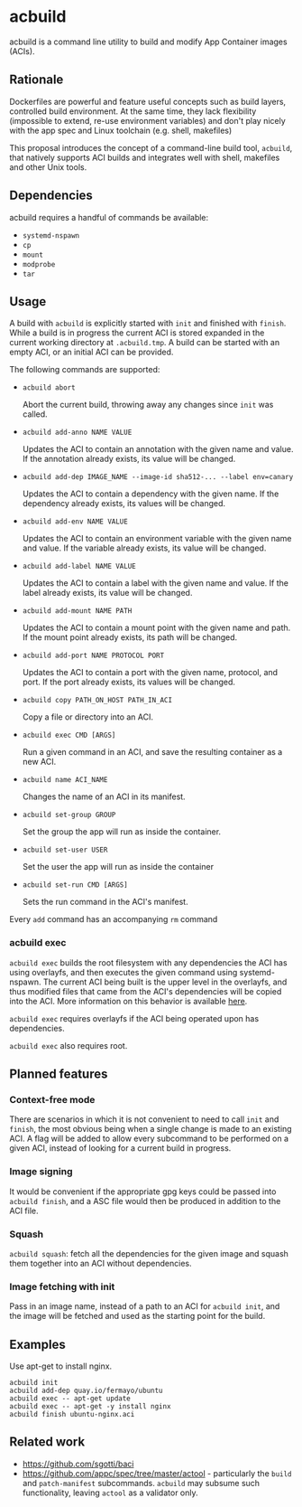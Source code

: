 # acbuild

acbuild is a command line utility to build and modify App Container images (ACIs).

## Rationale

Dockerfiles are powerful and feature useful concepts such as build layers,
controlled build environment. At the same time, they lack flexibility
(impossible to extend, re-use environment variables) and don't play nicely with
the app spec and Linux toolchain (e.g. shell, makefiles)

This proposal introduces the concept of a command-line build tool, `acbuild`,
that natively supports ACI builds and integrates well with shell, makefiles and
other Unix tools.

## Dependencies

acbuild requires a handful of commands be available:

- `systemd-nspawn`
- `cp`
- `mount`
- `modprobe`
- `tar`

## Usage

A build with `acbuild` is explicitly started with `init` and finished with
`finish`. While a build is in progress the current ACI is stored expanded in the
current working directory at `.acbuild.tmp`. A build can be started with an
empty ACI, or an initial ACI can be provided.

The following commands are supported:

* `acbuild abort`

  Abort the current build, throwing away any changes since `init` was called.

* `acbuild add-anno NAME VALUE`

  Updates the ACI to contain an annotation with the given name and value. If the
  annotation already exists, its value will be changed.

* `acbuild add-dep IMAGE_NAME --image-id sha512-... --label env=canary`

  Updates the ACI to contain a dependency with the given name. If the dependency
  already exists, its values will be changed.

* `acbuild add-env NAME VALUE`

  Updates the ACI to contain an environment variable with the given name and
  value. If the variable already exists, its value will be changed.

* `acbuild add-label NAME VALUE`

  Updates the ACI to contain a label with the given name and value. If the label
  already exists, its value will be changed.

* `acbuild add-mount NAME PATH`

  Updates the ACI to contain a mount point with the given name and path. If the
  mount point already exists, its path will be changed.

* `acbuild add-port NAME PROTOCOL PORT`

  Updates the ACI to contain a port with the given name, protocol, and port. If
  the port already exists, its values will be changed.

* `acbuild copy PATH_ON_HOST PATH_IN_ACI`

  Copy a file or directory into an ACI.

* `acbuild exec CMD [ARGS]`

  Run a given command in an ACI, and save the resulting container as a new ACI.

* `acbuild name ACI_NAME`

  Changes the name of an ACI in its manifest.

* `acbuild set-group GROUP`

  Set the group the app will run as inside the container.

* `acbuild set-user USER`
  
  Set the user the app will run as inside the container

* `acbuild set-run CMD [ARGS]`

  Sets the run command in the ACI's manifest.

Every `add` command has an accompanying `rm` command

### acbuild exec

`acbuild exec` builds the root filesystem with any dependencies the ACI has
using overlayfs, and then executes the given command using systemd-nspawn. The
current ACI being built is the upper level in the overlayfs, and thus modified
files that came from the ACI's dependencies will be copied into the ACI. More
information on this behavior is available
[here](https://www.kernel.org/doc/Documentation/filesystems/overlayfs.txt).

`acbuild exec` requires overlayfs if the ACI being operated upon has
dependencies.

`acbuild exec` also requires root.

## Planned features

### Context-free mode

There are scenarios in which it is not convenient to need to call `init` and
`finish`, the most obvious being when a single change is made to an existing
ACI. A flag will be added to allow every subcommand to be performed on a given
ACI, instead of looking for a current build in progress.

### Image signing

It would be convenient if the appropriate gpg keys could be passed into `acbuild
finish`, and a ASC file would then be produced in addition to the ACI file.

### Squash

`acbuild squash`: fetch all the dependencies for the given image and squash them
together into an ACI without dependencies.

### Image fetching with init

Pass in an image name, instead of a path to an ACI for `acbuild init`, and the
image will be fetched and used as the starting point for the build.

## Examples

Use apt-get to install nginx.

```
acbuild init
acbuild add-dep quay.io/fermayo/ubuntu
acbuild exec -- apt-get update
acbuild exec -- apt-get -y install nginx
acbuild finish ubuntu-nginx.aci
```

## Related work

- https://github.com/sgotti/baci
- https://github.com/appc/spec/tree/master/actool - particularly the `build` and
  `patch-manifest` subcommands. `acbuild` may subsume such functionality,
  leaving `actool` as a validator only.


